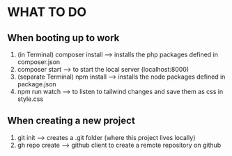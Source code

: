 # WHAT TO DO

## When booting up to work
1. (in Terminal) composer install –> installs the php packages defined in composer.json
2. composer start –> to start the local server (localhost:8000)
3. (separate Terminal) npm install –> installs the node packages defined in package.json
4. npm run watch –> to listen to tailwind changes and save them as css in style.css

## When creating a new project
1. git init –> creates a .git folder (where this project lives locally)
2. gh repo create –> github client to create a remote repository on github